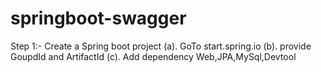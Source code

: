 # springboot-swagger

Step 1:- 
Create a Spring boot project 
 (a). GoTo start.spring.io 
 (b). provide GoupdId and ArtifactId 
 (c). Add dependency Web,JPA,MySql,Devtool
